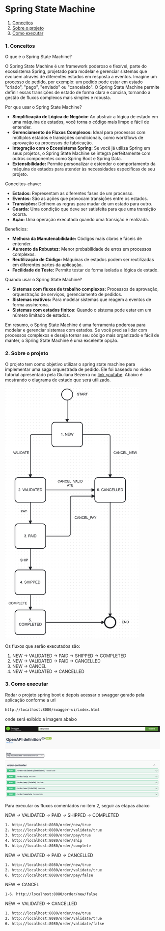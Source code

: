 # Spring State Machine


1. [Conceitos](#conceitos)
2. [Sobre o projeto](#sobre-projeto)
3. [Como executar](#como-executar)


### 1. Conceitos
<div id='conceitos'/>  
O que é o Spring State Machine?

O Spring State Machine é um framework poderoso e flexível, parte do ecossistema Spring, projetado para modelar e gerenciar sistemas que evoluem através de diferentes estados em resposta a eventos. Imagine um processo de pedido, por exemplo: um pedido pode estar em estado "criado", "pago", "enviado" ou "cancelado". O Spring State Machine permite definir essas transições de estado de forma clara e concisa, tornando a gestão de fluxos complexos mais simples e robusta.

Por que usar o Spring State Machine?

- **Simplificação de Lógica de Negócio:** Ao abstrair a lógica de estado em uma máquina de estados, você torna o código mais limpo e fácil de entender.
- **Gerenciamento de Fluxos Complexos:** Ideal para processos com múltiplos estados e transições condicionais, como workflows de aprovação ou processos de fabricação.
- **Integração com o Ecossistema Spring:** Se você já utiliza Spring em seus projetos, o Spring State Machine se integra perfeitamente com outros componentes como Spring Boot e Spring Data.
- **Extensibilidade:** Permite personalizar e estender o comportamento da máquina de estados para atender às necessidades específicas de seu projeto.

Conceitos-chave:

- **Estados:** Representam as diferentes fases de um processo.
- **Eventos:** São as ações que provocam transições entre os estados.
- **Transições:** Definem as regras para mudar de um estado para outro.
- **Guarda:** Uma condição que deve ser satisfeita para que uma transição ocorra.
- **Ação:** Uma operação executada quando uma transição é realizada.

Benefícios:

- **Melhora da Manutenabilidade:** Códigos mais claros e fáceis de entender.
- **Aumento da Robustez:** Menor probabilidade de erros em processos complexos.
- **Reutilização de Código:** Máquinas de estados podem ser reutilizadas em diferentes partes da aplicação.
- **Facilidade de Teste:** Permite testar de forma isolada a lógica de estado.

Quando usar o Spring State Machine?

- **Sistemas com fluxos de trabalho complexos:** Processos de aprovação, orquestração de serviços, gerenciamento de pedidos.
- **Sistemas reativos:** Para modelar sistemas que reagem a eventos de forma assíncrona.
- **Sistemas com estados finitos:** Quando o sistema pode estar em um número limitado de estados.

Em resumo, o Spring State Machine é uma ferramenta poderosa para modelar e gerenciar sistemas com estados. Se você precisa lidar com processos complexos e deseja tornar seu código mais organizado e fácil de manter, o Spring State Machine é uma excelente opção.


### 2. Sobre o projeto
<div id='sobre-projeto'/>  

O projeto tem como objetivo utilizar o spring state machine para implementar uma saga orquestrada de pedido. Ele foi baseado no vídeo tutorial apresentado pela Giuliana Bezerra no [link youtube](https://www.youtube.com/watch?v=QorhhL0XETI). Abaixo é mostrando o diagrama de estado que será utilizado.

![Diagrama State Machine](https://github.com/marcosvrc/imagens_readme/blob/master/order-ssm/State_Machine_Diagrama.png)

Os fluxos que serão executados são:

1. NEW -> VALIDATED -> PAID -> SHIPPED -> COMPLETED
2. NEW -> VALIDATED -> PAID -> CANCELLED
3. NEW -> CANCEL
4. NEW -> VALIDATED -> CANCELLED

### 3. Como executar
<div id='como-executar'/>  

Rodar o projeto spring boot e depois acessar o swagger gerado pela aplicação conforme a url

```sh
http://localhost:8080/swagger-ui/index.html
```
onde será exibido a imagem abaixo

![Tela Swagger](https://github.com/marcosvrc/imagens_readme/blob/master/order-ssm/Tela%20Swagger%20Order%20SSM.png)

Para executar os fluxos comentados no item 2, seguir as etapas abaixo

NEW -> VALIDATED -> PAID -> SHIPPED -> COMPLETED

```sh
1. http://localhost:8080/order/new/true
2. http://localhost:8080/order/validate/true
3. http://localhost:8080/order/pay/true
4. http://localhost:8080/order/ship
5. http://localhost:8080/order/complete
```

NEW -> VALIDATED -> PAID -> CANCELLED

```sh
1. http://localhost:8080/order/new/true
2. http://localhost:8080/order/validate/true
6. http://localhost:8080/order/pay/false
```
NEW -> CANCEL

```sh
1-6. http://localhost:8080/order/new/false
```
NEW -> VALIDATED -> CANCELLED

```sh
1. http://localhost:8080/order/new/true
2. http://localhost:8080/order/validate/true
6. http://localhost:8080/order/validate/false
```
